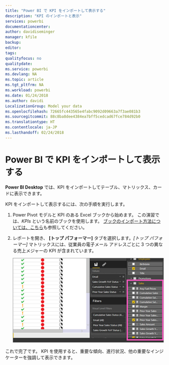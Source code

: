 ```yaml
---
title: "Power BI で KPI をインポートして表示する"
description: "KPI のインポートと表示"
services: powerbi
documentationcenter: 
author: davidiseminger
manager: kfile
backup: 
editor: 
tags: 
qualityfocus: no
qualitydate: 
ms.service: powerbi
ms.devlang: NA
ms.topic: article
ms.tgt_pltfrm: NA
ms.workload: powerbi
ms.date: 01/24/2018
ms.author: davidi
LocalizationGroup: Model your data
ms.openlocfilehash: 72665fc443565e4fabc9092d09663a7f3ae081b3
ms.sourcegitcommit: 88c8ba8dee4384ea7bff5cedcad67fce784d92b0
ms.translationtype: HT
ms.contentlocale: ja-JP
ms.lasthandoff: 02/24/2018
---
```

# <a name="import-and-display-kpis-in-power-bi"></a>Power BI で KPI をインポートして表示する
**Power BI Desktop** では、KPI をインポートしてテーブル、マトリックス、カードに表示できます。

KPI をインポートして表示するには、次の手順を実行します。

1. Power Pivot モデルと KPI のある Excel ブックから始めます。 この演習では、*KPIs* という名前のブックを使用します。 [ブックのインポート方法については、こちら](desktop-import-excel-workbooks.md)も参照してください。  
2. レポートを開き、 **[トップ パフォーマー]** タブを選択します。*[トップ パフォーマー]* マトリックスには、従業員の電子メール アドレスごとに 3 つの異なる売上メジャーの KPI が含まれています。  
   
    ![](media/desktop-import-and-display-kpis/desktoppreviewfeatureon.jpg)

これで完了です。 KPI を使用すると、重要な傾向、進行状況、他の重要なインジケーターを強調して表示できます。

